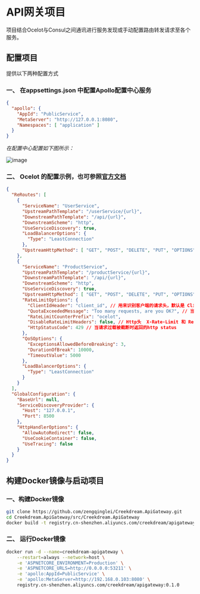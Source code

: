 # API网关项目

项目结合Ocelot与Consul之间通讯进行服务发现或手动配置路由转发请求至各个服务。

## 配置项目
提供以下两种配置方式
### 一、 在appsettings.json 中配置Apollo配置中心服务
``` json
{
  "apollo": {
    "AppId": "PublicService",
    "MetaServer": "http://127.0.0.1:8080",
    "Namespaces": [ "application" ]
  }
}
```
_在配置中心配置如下图所示：_

![image](https://user-images.githubusercontent.com/7374317/44671589-803b1600-aa58-11e8-810d-06fa56fb8fc5.png)

### 二、 Ocelot 的配置示例，也可参照[官方文档](https://ocelot.readthedocs.io/en/latest/features/configuration.html)
``` json
{
  "ReRoutes": [
    {
      "ServiceName": "UserService",
      "UpstreamPathTemplate": "/userService/{url}",
      "DownstreamPathTemplate": "/api/{url}",
      "DownstreamScheme": "http",
      "UseServiceDiscovery": true,
      "LoadBalancerOptions": {
        "Type": "LeastConnection"
      },
      "UpstreamHttpMethod": [ "GET", "POST", "DELETE", "PUT", "OPTIONS" ]
    },
    {
      "ServiceName": "ProductService",
      "UpstreamPathTemplate": "/productService/{url}",
      "DownstreamPathTemplate": "/api/{url}",
      "DownstreamScheme": "http",
      "UseServiceDiscovery": true,
      "UpstreamHttpMethod": [ "GET", "POST", "DELETE", "PUT", "OPTIONS" ],
      "RateLimitOptions": {
        "ClientIdHeader": "client_id", // 用来识别客户端的请求头，默认是 ClientId
        "QuotaExceededMessage": "Too many requests, are you OK?", // 当请求过载被截断时返回的消息
        "RateLimitCounterPrefix": "ocelot",
        "DisableRateLimitHeaders": false, // Http头  X-Rate-Limit 和 Retry-After 是否禁用
        "HttpStatusCode": 429 // 当请求过载被截断时返回的http status
      },
      "QoSOptions": {
        "ExceptionsAllowedBeforeBreaking": 3,
        "DurationOfBreak": 10000,
        "TimeoutValue": 5000
      },
      "LoadBalancerOptions": {
        "Type": "LeastConnection"
      }
    }
  ],
  "GlobalConfiguration": {
    "BaseUrl": null,
    "ServiceDiscoveryProvider": {
      "Host": "127.0.0.1",
      "Port": 8500
    },
    "HttpHandlerOptions": {
      "AllowAutoRedirect": false,
      "UseCookieContainer": false,
      "UseTracing": false
    }
  }
}
```
## 构建Docker镜像与启动项目
### 一、构建Docker镜像
``` bash
git clone https://github.com/zengqinglei/Creekdream.ApiGateway.git
cd Creekdream.ApiGateway/src/Creekdream.ApiGateway
docker build -t registry.cn-shenzhen.aliyuncs.com/creekdream/apigateway:0.1.0 .
```
### 二、 运行Docker镜像
``` bash
docker run -d --name=creekdream-apigateway \
    --restart=always --network=host \
    -e 'ASPNETCORE_ENVIRONMENT=Production' \
    -e 'ASPNETCORE_URLS=http://0.0.0.0:53211' \
    -e 'apollo:AppId=PublicService' \
    -e 'apollo:MetaServer=http://192.168.0.103:8080' \
    registry.cn-shenzhen.aliyuncs.com/creekdream/apigateway:0.1.0
```
